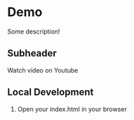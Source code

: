 # Demo

Some description!

## Subheader

Watch video on Youtube

## Local Development

1. Open your index.html in your browser